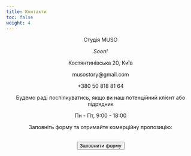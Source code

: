```yaml
---
title: Контакти
toc: false
weight: 4
---
```

<p></p>
<center>
<p>Студія MUSO</p>
<p><i>Soon!</i></p>
Костянтинівська 20, Київ

musostory&#064;gmail.com

+380 50 818 81 64

Будемо раді поспілкуватись, якщо ви наш потенційний клієнт або підрядник

Пн - Пт, 9:00 - 18:00

Заповніть форму та отримайте комерційну пропозицію:
<br></br>
<center><a href=https://forms.gle/j7dEVhp2pfNFqMLs6><button type="submit" name="add" class="btn--fill w-full" data-text="Add to Cart">Заповнити форму</button></a></center>
</center>